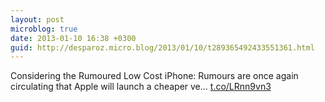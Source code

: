 ```yaml
---
layout: post
microblog: true
date: 2013-01-10 16:38 +0300
guid: http://desparoz.micro.blog/2013/01/10/t289365492433551361.html
---
```

Considering the Rumoured Low Cost iPhone: Rumours are once again circulating that Apple will launch a cheaper ve... [t.co/LRnn9vn3](http://t.co/LRnn9vn3)
